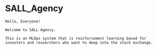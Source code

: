 # SALL_Agency
    Hello, Everyone!

    Welcome to SALL Agency.

    This is an MLOps system that is reinforcement learning based for investors and researchers who want to deep into the stock exchange.
